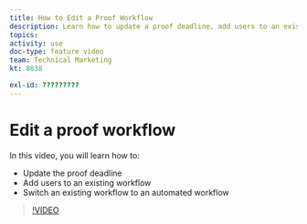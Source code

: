 ```yaml
---
title: How to Edit a Proof Workflow
description: Learn how to update a proof deadline, add users to an existing workflow, and switch an existing workflow to an automated workflow in [!DNL Adobe Workfront].
topics: 
activity: use
doc-type: feature video
team: Technical Marketing
kt: 8838

exl-id: ?????????
---
```

# Edit a proof workflow

In this video, you will learn how to:

* Update the proof deadline
* Add users to an existing workflow
* Switch an existing workflow to an automated workflow

>[!VIDEO](https://video.tv.adobe.com/v/335138/?quality=12)
